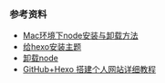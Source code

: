 

### 参考资料
- [Mac环境下node安装与卸载方法](https://zhuanlan.zhihu.com/p/99841609)
- [给hexo安装主题](https://blog.csdn.net/weixin_41160054/article/details/89473887)
- [卸载node](https://www.cnblogs.com/everlose/p/12846234.html)
- [GitHub+Hexo 搭建个人网站详细教程](https://zhuanlan.zhihu.com/p/26625249)
